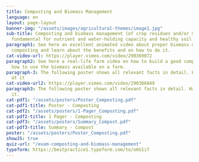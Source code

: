 ```yaml
---
title: Composting and Biomass Management
language: en
layout: page-layout
banner-img: "/assets/images/agricultural-themes/image1.jpg"
sub-title: Composting and biomass management (of crop residues and/or manure) are
  fundamental for nutrient and water-holding capacity and healthy soil life.
paragraph1: See here an excellent animated video about proper biomass management and
  composting and learn about the benefits and on how to do it.
cat-video-url: https://player.vimeo.com/video/290369072
paragraph2: See here a real-life farm video on how to build a good compost pile and
  how to use the biomass available on a farm.
paragraph-3: The following poster shows all relevant facts in detail. Have a look
  at it
cat-video-url2: https://player.vimeo.com/video/290386849
paragraph3: The following poster shows all relevant facts in detail. Have a look at
  it.
cat-pdf1: "/assets/posters/Poster_Composting.pdf"
cat-pdf1-title: Poster - Composting
cat-pdf2: "/assets/posters/1-Pager_Composting.pdf"
cat-pdf2-title: 1 Pager - Composting
cat-pdf3: "/assets/posters/Summary_Compost.pdf"
cat-pdf3-title: Summary - Compost
poster: "/assets/posters/Poster_Composting.pdf"
showJS: true
quiz-url: "/exam-composting-and-biomass-management"
typeform: https://bestpractice1.typeform.com/to/o6G1if
---
```


